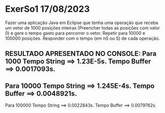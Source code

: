 # ExerSo1 17/08/2023
Fazer uma aplicação Java em Eclipse que tenha uma operação que receba um vetor de 1000 posições inteiras 
(Preencher todas as posições com valor 0) e gere o tempo gasto para percorrer o vetor. Repetir para 10000 e 100000 posições. 
Responder com o tempo (em nS ou S) de cada operação.

RESULTADO APRESENTADO NO CONSOLE:
Para 1000
Tempo String ==> 1.23E-5s.
Tempo Buffer ==> 0.0017093s.
-------------------------------------------------
Para 10000
Tempo String ==> 1.245E-4s.
Tempo Buffer ==> 0.0048921s.
-------------------------------------------------
Para 100000
Tempo String ==> 0.0022843s.
Tempo Buffer ==> 0.0079762s
